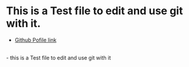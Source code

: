 # This is a Test file to edit and use git with it.
- [Github Pofile link](https://github.com/Zoronium) 
<br>
- this is a Test file to edit and use git with it